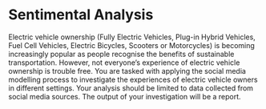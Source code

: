 # Sentimental Analysis

Electric vehicle ownership (Fully Electric Vehicles, Plug-in Hybrid Vehicles, Fuel Cell Vehicles, Electric Bicycles, Scooters or Motorcycles) is becoming increasingly popular as people recognise the benefits of sustainable transportation. However, not everyone’s experience of electric vehicle ownership is trouble free.  You are tasked with applying the social media modelling process to investigate the  experiences of electric vehicle owners in different settings. Your analysis should be limited to data collected from social media sources. The output of your investigation will be a report.